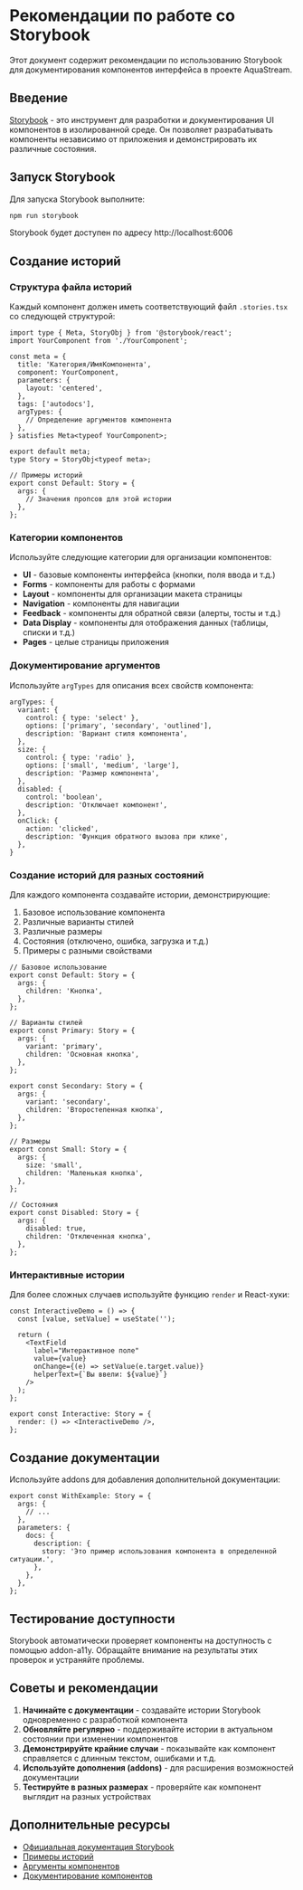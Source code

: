 # Рекомендации по работе со Storybook

Этот документ содержит рекомендации по использованию Storybook для документирования компонентов интерфейса в проекте AquaStream.

## Введение

[Storybook](https://storybook.js.org/) - это инструмент для разработки и документирования UI компонентов в изолированной среде. Он позволяет разрабатывать компоненты независимо от приложения и демонстрировать их различные состояния.

## Запуск Storybook

Для запуска Storybook выполните:

```bash
npm run storybook
```

Storybook будет доступен по адресу http://localhost:6006

## Создание историй

### Структура файла историй

Каждый компонент должен иметь соответствующий файл `.stories.tsx` со следующей структурой:

```tsx
import type { Meta, StoryObj } from '@storybook/react';
import YourComponent from './YourComponent';

const meta = {
  title: 'Категория/ИмяКомпонента',
  component: YourComponent,
  parameters: {
    layout: 'centered',
  },
  tags: ['autodocs'],
  argTypes: {
    // Определение аргументов компонента
  },
} satisfies Meta<typeof YourComponent>;

export default meta;
type Story = StoryObj<typeof meta>;

// Примеры историй
export const Default: Story = {
  args: {
    // Значения пропсов для этой истории
  },
};
```

### Категории компонентов

Используйте следующие категории для организации компонентов:

- **UI** - базовые компоненты интерфейса (кнопки, поля ввода и т.д.)
- **Forms** - компоненты для работы с формами
- **Layout** - компоненты для организации макета страницы
- **Navigation** - компоненты для навигации
- **Feedback** - компоненты для обратной связи (алерты, тосты и т.д.)
- **Data Display** - компоненты для отображения данных (таблицы, списки и т.д.)
- **Pages** - целые страницы приложения

### Документирование аргументов

Используйте `argTypes` для описания всех свойств компонента:

```tsx
argTypes: {
  variant: {
    control: { type: 'select' },
    options: ['primary', 'secondary', 'outlined'],
    description: 'Вариант стиля компонента',
  },
  size: {
    control: { type: 'radio' },
    options: ['small', 'medium', 'large'],
    description: 'Размер компонента',
  },
  disabled: {
    control: 'boolean',
    description: 'Отключает компонент',
  },
  onClick: {
    action: 'clicked',
    description: 'Функция обратного вызова при клике',
  },
}
```

### Создание историй для разных состояний

Для каждого компонента создавайте истории, демонстрирующие:

1. Базовое использование компонента
2. Различные варианты стилей
3. Различные размеры
4. Состояния (отключено, ошибка, загрузка и т.д.)
5. Примеры с разными свойствами

```tsx
// Базовое использование
export const Default: Story = {
  args: {
    children: 'Кнопка',
  },
};

// Варианты стилей
export const Primary: Story = {
  args: {
    variant: 'primary',
    children: 'Основная кнопка',
  },
};

export const Secondary: Story = {
  args: {
    variant: 'secondary',
    children: 'Второстепенная кнопка',
  },
};

// Размеры
export const Small: Story = {
  args: {
    size: 'small',
    children: 'Маленькая кнопка',
  },
};

// Состояния
export const Disabled: Story = {
  args: {
    disabled: true,
    children: 'Отключенная кнопка',
  },
};
```

### Интерактивные истории

Для более сложных случаев используйте функцию `render` и React-хуки:

```tsx
const InteractiveDemo = () => {
  const [value, setValue] = useState('');
  
  return (
    <TextField
      label="Интерактивное поле"
      value={value}
      onChange={(e) => setValue(e.target.value)}
      helperText={`Вы ввели: ${value}`}
    />
  );
};

export const Interactive: Story = {
  render: () => <InteractiveDemo />,
};
```

## Создание документации

Используйте addons для добавления дополнительной документации:

```tsx
export const WithExample: Story = {
  args: {
    // ...
  },
  parameters: {
    docs: {
      description: {
        story: 'Это пример использования компонента в определенной ситуации.',
      },
    },
  },
};
```

## Тестирование доступности

Storybook автоматически проверяет компоненты на доступность с помощью addon-a11y. Обращайте внимание на результаты этих проверок и устраняйте проблемы.

## Советы и рекомендации

1. **Начинайте с документации** - создавайте истории Storybook одновременно с разработкой компонента
2. **Обновляйте регулярно** - поддерживайте истории в актуальном состоянии при изменении компонентов
3. **Демонстрируйте крайние случаи** - показывайте как компонент справляется с длинным текстом, ошибками и т.д.
4. **Используйте дополнения (addons)** - для расширения возможностей документации
5. **Тестируйте в разных размерах** - проверяйте как компонент выглядит на разных устройствах

## Дополнительные ресурсы

- [Официальная документация Storybook](https://storybook.js.org/docs/react/get-started/introduction)
- [Примеры историй](https://storybook.js.org/docs/react/writing-stories/introduction)
- [Аргументы компонентов](https://storybook.js.org/docs/react/writing-stories/args)
- [Документирование компонентов](https://storybook.js.org/docs/react/writing-docs/introduction) 